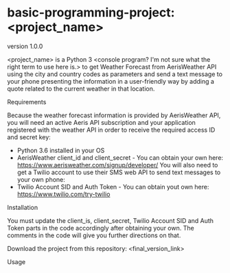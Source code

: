 # basic-programming-project: <project_name>
version 1.0.0

<project_name> is a Python 3 <console program? I'm not sure what the right term to use here is.> to get Weather Forecast from AerisWeather API using the city and country codes as parameters and send a text message to your phone presenting the information in a user-friendly way by adding a quote related to the current weather in that location.

Requirements

Because the weather forecast information is provided by AerisWeather API, you will need an active Aeris API subscription and your application registered with the weather API in order to receive the required access ID and secret key:
- Python 3.6 installed in your OS
- AerisWeather client_id and client_secret - You can obtain your own here: https://www.aerisweather.com/signup/developer/
You will also need to get a Twilio account to use their SMS web API to send text messages to your own phone:
- Twilio Account SID and Auth Token - You can obtain yout own here: https://www.twilio.com/try-twilio

Installation

You must update the client_is, client_secret, Twilio Account SID and Auth Token parts in the code accordingly after obtaining your own. The comments in the code will give you further directions on that.

Download the project from this repository:
<final_version_link>

Usage


